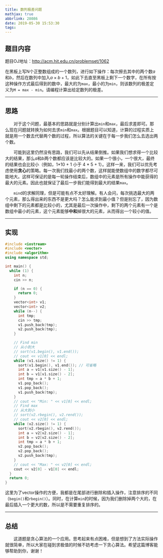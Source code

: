 ```yaml
---
title: 数列极差问题
mathjax: true
abbrlink: 28086
date: 2019-05-30 15:53:30
tags:
---
```


## 题目内容

题目OJ地址：<http://acm.hit.edu.cn/problemset/1062>

在黑板上写N个正整数组成的一个数列，进行如下操作：每次擦去其中的两个数$a$和$b$，然后在数列中加入$a \times b + 1$，如此下去直至黑板上剩下一个数字，在所有按这种操作方式最后得到的数中，最大的为`max`，最小的为`min`，则该数列的极差定义为`M = max - min`。请编程计算出给定数列的极差。

<!-- more -->

---

## 思路

&emsp;&emsp;对于这个问题，最基本的思路就是分别计算出`min`和`max`，最后求差即可。那么现在问题就转换为如何去求`min`和`max`。根据题目可以知道，计算的过程实质上就是用一个数去代替两个数的过程，所以算法的关键在于每一步我们怎么去选出两个数。

&emsp;&emsp;可能到这里仍然没有思路，我们可以先从结果倒推。如果我们想求得一个比较大的结果，那么$a$和$b$两个数都应该是比较大的。如果一个很小，一个很大，最终的结果也会比较小（例如，1\*10 + 1 小于 4 \* 5 + 1）。这样一来，我们可以优先考虑使用**贪心**的策略。每一次我们找最小的两个数，这样就能使数组中的数字都尽可能地大。这样可保证的是每一轮操作结束后，数组中的元素是所有操作中能获得的最大的元素。因此也就保证了最后一步我们能得到最大的结果`max`。

&emsp;&emsp;`min`d的求解同理，但是可能有点不太好理解。有人会问，每次挑选最大的两个元素，那么得出来的东西不是更大吗？怎么能求到最小值？但是别忘了，因为数组中剩下的元素都是比较小的，尤其是最后一次操作中，剩下的两个元素有一个是数组中最小的元素，这个元素能够**中和**掉很大的元素，从而得出一个较小的值。

---

## 实现

```c++
#include <iostream>
#include <vector>
#include <algorithm>
using namespace std;

int main() {
  while (1) {
    int n;
    cin >> n;

    if (n == 0) {
      return 0;
    }
    vector<int> v1;
    vector<int> v2;
    while (n--) {
      int tmp;
      cin >> tmp;
      v1.push_back(tmp);
      v2.push_back(tmp);
    }

    // Find min
    // 从小到大
    // sort(v1.begin(), v1.end());
    // cout << v1[0] << endl;
    while (v1.size() != 1) {
      sort(v1.begin(), v1.end()); // 可省略
      int a = v1[v1.size() - 1];
      int b = v1[v1.size() - 2];
      int tmp = a * b + 1;
      v1.pop_back();
      v1.pop_back();
      v1.push_back(tmp);
    }
    // cout << "Min: " << v1[0] << endl;
    // Find max
    // 从大到小
    // sort(v2.rbegin(), v2.rend());
    // cout << v2[0] << endl;
    while (v2.size() != 1) {
      sort(v2.rbegin(), v2.rend());
      int a = v2[v2.size() - 1];
      int b = v2[v2.size() - 2];
      int tmp = a * b + 1;
      v2.pop_back();
      v2.pop_back();
      v2.push_back(tmp);
    }
    // cout << "Max: " << v2[0] << endl;
    cout << v2[0] - v1[0] << endl;
  }
  return 0;
}
```

这里为了vector操作的方便，我都是在尾部进行删除和插入操作，注意排序的不同（`begin()`和`rbegin()`）。同时，在计算`min`的时候，因为我们删除掉两个大的，在最后插入一个更大的数，所以是不需要重复排序的。

---

## 总结

&emsp;&emsp;这道题是贪心算法的一个应用。思考起来有点困难，但是想到了方法实际操作就很简单，所以大家在碰到求极值的时候不妨考虑一下贪心算法。希望这篇博客能够帮助到你，谢谢！